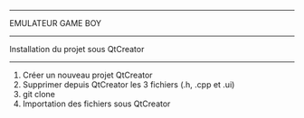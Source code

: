 ******************
EMULATEUR GAME BOY
******************

Installation du projet sous QtCreator
*************************************

1. Créer un nouveau projet QtCreator
2. Supprimer depuis QtCreator les 3 fichiers (.h, .cpp et .ui)
3. git clone
4. Importation des fichiers sous QtCreator
